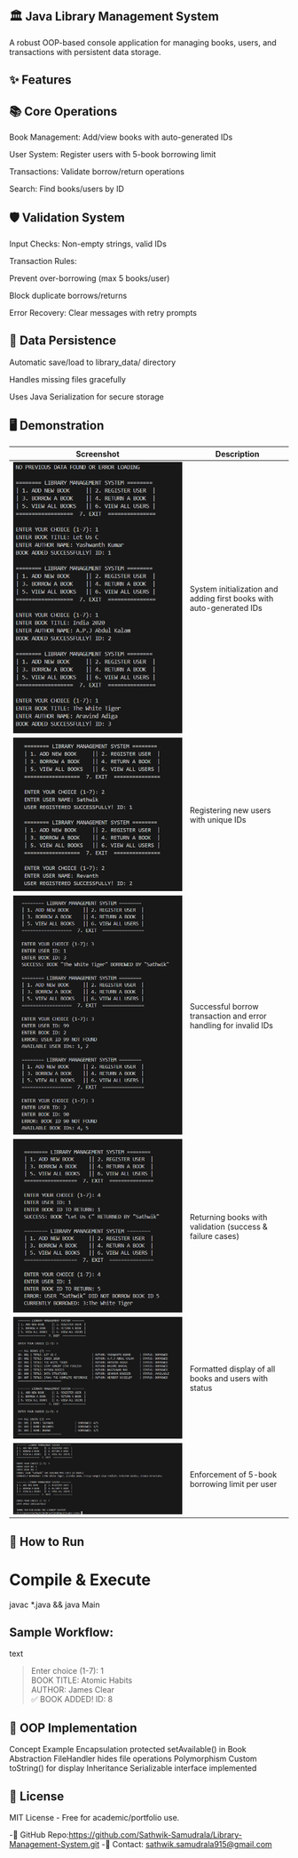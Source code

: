 ## 🏛️ Java Library Management System
A robust OOP-based console application for managing books, users, and transactions with persistent data storage.

## ✨ Features

## 📚 Core Operations
Book Management: Add/view books with auto-generated IDs

User System: Register users with 5-book borrowing limit

Transactions: Validate borrow/return operations

Search: Find books/users by ID

## 🛡️ Validation System
Input Checks: Non-empty strings, valid IDs

Transaction Rules:

Prevent over-borrowing (max 5 books/user)

Block duplicate borrows/returns

Error Recovery: Clear messages with retry prompts

## 💾 Data Persistence
Automatic save/load to library_data/ directory

Handles missing files gracefully

Uses Java Serialization for secure storage

## 🖥️ Demonstration 

| Screenshot | Description |
|------------|-------------|
| ![Initial Setup](Library-Management-SS-1.png) | System initialization and adding first books with auto-generated IDs |
| ![User Registration](Library-Management-SS-2.png) | Registering new users with unique IDs |
| ![Book Borrowing](Library-Management-SS-3.png) | Successful borrow transaction and error handling for invalid IDs |
| ![Book Return](Library-Management-SS-4.png) | Returning books with validation (success & failure cases) |
| ![View Records](Library-Management-SS-5.png) | Formatted display of all books and users with status |
| ![Borrow Limit](Library-Management-SS-6.png) | Enforcement of 5-book borrowing limit per user |

## 🚀 How to Run

# Compile & Execute
javac *.java && java Main

## Sample Workflow:

text
> Enter choice (1-7): 1  
> BOOK TITLE: Atomic Habits  
> AUTHOR: James Clear  
✅ BOOK ADDED! ID: 8  

## 📜 OOP Implementation
Concept	Example
Encapsulation	protected setAvailable() in Book
Abstraction	FileHandler hides file operations
Polymorphism	Custom toString() for display
Inheritance	Serializable interface implemented
## 📝 License
MIT License - Free for academic/portfolio use.

-🔗 GitHub Repo:https://github.com/Sathwik-Samudrala/Library-Management-System.git
-📧 Contact: sathwik.samudrala915@gmail.com

